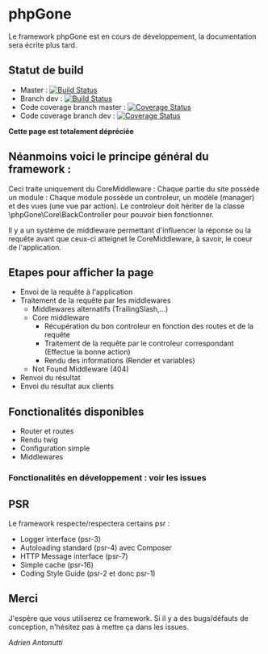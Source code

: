 # phpGone
Le framework phpGone est en cours de développement, la documentation sera écrite plus tard. 

## Statut de build
* Master : [![Build Status](https://travis-ci.org/beMang/phpgone.svg?branch=master)](https://travis-ci.org/beMang/phpgone)
* Branch dev : [![Build Status](https://travis-ci.org/beMang/phpgone.svg?branch=develop)](https://travis-ci.org/beMang/phpgone)
* Code coverage branch master : [![Coverage Status](https://coveralls.io/repos/github/beMang/phpgone/badge.svg?branch=master)](https://coveralls.io/github/beMang/phpgone?branch=master)
* Code coverage branch dev : [![Coverage Status](https://coveralls.io/repos/github/beMang/phpgone/badge.svg?branch=develop)](https://coveralls.io/github/beMang/phpgone?branch=develop)

**Cette page est totalement dépréciée**

## Néanmoins voici le principe général du framework :
Ceci traite uniquement du CoreMiddleware :
Chaque partie du site possède un module :
Chaque module possède un controleur, un modèle (manager) et des vues (une vue par action). Le controleur doit hériter de la classe \phpGone\Core\BackController pour pouvoir bien fonctionner.

Il y a un système de middleware permettant d'influencer la réponse ou la requête avant que ceux-ci atteignet le CoreMiddleware, à savoir, le coeur de l'application.

## Etapes pour afficher la page 
* Envoi de la requête à l'application
* Traitement de la requête par les middlewares
  * Middlewares alternatifs (TrailingSlash,...)
  * Core middleware
    * Récupération du bon controleur en fonction des routes et de la requête
    * Traitement de la requête par le controleur correspondant (Effectue la bonne action)
    * Rendu des informations (Render et variables)
  * Not Found Middleware (404)
* Renvoi du résultat
* Envoi du résultat aux clients

## Fonctionalités disponibles
* Router et routes
* Rendu twig
* Configuration simple
* Middlewares

### Fonctionalités en développement : voir les issues

## PSR
Le framework respecte/respectera certains psr :
* Logger interface (psr-3)
* Autoloading standard (psr-4) avec Composer
* HTTP Message interface (psr-7)
* Simple cache (psr-16)
* Coding Style Guide (psr-2 et donc psr-1)

## Merci

J'espère que vous utiliserez ce framework. Si il y a des bugs/défauts de conception, n'hésitez pas à mettre ça dans les issues.

*Adrien Antonutti*